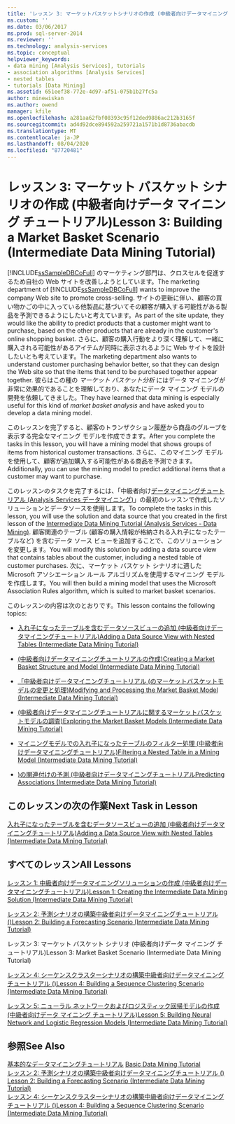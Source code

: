 ```yaml
---
title: 'レッスン 3: マーケットバスケットシナリオの作成 (中級者向けデータマイニングチュートリアル) |Microsoft Docs'
ms.custom: ''
ms.date: 03/06/2017
ms.prod: sql-server-2014
ms.reviewer: ''
ms.technology: analysis-services
ms.topic: conceptual
helpviewer_keywords:
- data mining [Analysis Services], tutorials
- association algorithms [Analysis Services]
- nested tables
- tutorials [Data Mining]
ms.assetid: 651eef38-772e-4d97-af51-075b1b27fc5a
author: minewiskan
ms.author: owend
manager: kfile
ms.openlocfilehash: a281aa62fbf08393c95f12ded9886ac212b3165f
ms.sourcegitcommit: ad4d92dce894592a259721a1571b1d8736abacdb
ms.translationtype: MT
ms.contentlocale: ja-JP
ms.lasthandoff: 08/04/2020
ms.locfileid: "87720481"
---
```

# <a name="lesson-3-building-a-market-basket-scenario-intermediate-data-mining-tutorial"></a><span data-ttu-id="d8b6e-102">レッスン 3: マーケット バスケット シナリオの作成 (中級者向けデータ マイニング チュートリアル)</span><span class="sxs-lookup"><span data-stu-id="d8b6e-102">Lesson 3: Building a Market Basket Scenario (Intermediate Data Mining Tutorial)</span></span>
  <span data-ttu-id="d8b6e-103">[!INCLUDE[ssSampleDBCoFull](../includes/sssampledbcofull-md.md)] のマーケティング部門は、クロスセルを促進するため自社の Web サイトを改善しようとしています。</span><span class="sxs-lookup"><span data-stu-id="d8b6e-103">The marketing department of [!INCLUDE[ssSampleDBCoFull](../includes/sssampledbcofull-md.md)] wants to improve the company Web site to promote cross-selling.</span></span> <span data-ttu-id="d8b6e-104">サイトの更新に伴い、顧客の買い物かごの中に入っている他製品に基づいてその顧客が購入する可能性がある製品を予測できるようにしたいと考えています。</span><span class="sxs-lookup"><span data-stu-id="d8b6e-104">As part of the site update, they would like the ability to predict products that a customer might want to purchase, based on the other products that are already in the customer's online shopping basket.</span></span> <span data-ttu-id="d8b6e-105">さらに、顧客の購入行動をより深く理解して、一緒に購入される可能性があるアイテムが同時に表示されるように Web サイトを設計したいとも考えています。</span><span class="sxs-lookup"><span data-stu-id="d8b6e-105">The marketing department also wants to understand customer purchasing behavior better, so that they can design the Web site so that the items that tend to be purchased together appear together.</span></span> <span data-ttu-id="d8b6e-106">彼らはこの種の *マーケット バスケット分析* にはデータ マイニングが非常に効果的であることを理解しており、あなたにデータ マイニング モデルの開発を依頼してきました。</span><span class="sxs-lookup"><span data-stu-id="d8b6e-106">They have learned that data mining is especially useful for this kind of *market basket analysis* and have asked you to develop a data mining model.</span></span>  
  
 <span data-ttu-id="d8b6e-107">このレッスンを完了すると、顧客のトランザクション履歴から商品のグループを表示する完全なマイニング モデルを作成できます。</span><span class="sxs-lookup"><span data-stu-id="d8b6e-107">After you complete the tasks in this lesson, you will have a mining model that shows groups of items from historical customer transactions.</span></span> <span data-ttu-id="d8b6e-108">さらに、このマイニング モデルを使用して、顧客が追加購入する可能性がある商品を予測できます。</span><span class="sxs-lookup"><span data-stu-id="d8b6e-108">Additionally, you can use the mining model to predict additional items that a customer may want to purchase.</span></span>  
  
 <span data-ttu-id="d8b6e-109">このレッスンのタスクを完了するには、「中級者向け[データマイニングチュートリアル &#40;Analysis Services データマイニング&#41;](../../2014/tutorials/intermediate-data-mining-tutorial-analysis-services-data-mining.md)」の最初のレッスンで作成したソリューションとデータソースを使用します。</span><span class="sxs-lookup"><span data-stu-id="d8b6e-109">To complete the tasks in this lesson, you will use the solution and data source that you created in the first lesson of the [Intermediate Data Mining Tutorial &#40;Analysis Services - Data Mining&#41;](../../2014/tutorials/intermediate-data-mining-tutorial-analysis-services-data-mining.md).</span></span> <span data-ttu-id="d8b6e-110">顧客関連のテーブル (顧客の購入情報が格納される入れ子になったテーブルなど) を含むデータ ソース ビューを追加することで、このソリューションを変更します。</span><span class="sxs-lookup"><span data-stu-id="d8b6e-110">You will modify this solution by adding a data source view that contains tables about the customer, including a nested table of customer purchases.</span></span>  <span data-ttu-id="d8b6e-111">次に、マーケット バスケット シナリオに適した Microsoft アソシエーション ルール アルゴリズムを使用するマイニング モデルを作成します。</span><span class="sxs-lookup"><span data-stu-id="d8b6e-111">You will then build a mining model that uses the Microsoft Association Rules algorithm, which is suited to market basket scenarios.</span></span>  
  
 <span data-ttu-id="d8b6e-112">このレッスンの内容は次のとおりです。</span><span class="sxs-lookup"><span data-stu-id="d8b6e-112">This lesson contains the following topics:</span></span>  
  
-   [<span data-ttu-id="d8b6e-113">入れ子になったテーブルを含むデータソースビューの追加 &#40;中級者向けデータマイニングチュートリアル&#41;</span><span class="sxs-lookup"><span data-stu-id="d8b6e-113">Adding a Data Source View with Nested Tables &#40;Intermediate Data Mining Tutorial&#41;</span></span>](../../2014/tutorials/adding-a-data-source-view-with-nested-tables-intermediate-data-mining-tutorial.md)  
  
-   [<span data-ttu-id="d8b6e-114">&#40;中級者向けデータマイニングチュートリアルの作成&#41;</span><span class="sxs-lookup"><span data-stu-id="d8b6e-114">Creating a Market Basket Structure and Model &#40;Intermediate Data Mining Tutorial&#41;</span></span>](../../2014/tutorials/creating-a-market-basket-structure-and-model-intermediate-data-mining-tutorial.md)  
  
-   [<span data-ttu-id="d8b6e-115">「中級者向けデータマイニングチュートリアル &#40;のマーケットバスケットモデルの変更と処理&#41;</span><span class="sxs-lookup"><span data-stu-id="d8b6e-115">Modifying and Processing the Market Basket Model &#40;Intermediate Data Mining Tutorial&#41;</span></span>](../../2014/tutorials/modify-process-market-basket-model-intermediate-data-mining-tutorial.md)  
  
-   [<span data-ttu-id="d8b6e-116">&#40;中級者向けデータマイニングチュートリアルに関するマーケットバスケットモデルの調査&#41;</span><span class="sxs-lookup"><span data-stu-id="d8b6e-116">Exploring the Market Basket Models &#40;Intermediate Data Mining Tutorial&#41;</span></span>](../../2014/tutorials/exploring-the-market-basket-models-intermediate-data-mining-tutorial.md)  
  
-   [<span data-ttu-id="d8b6e-117">マイニングモデルでの入れ子になったテーブルのフィルター処理 &#40;中級者向けデータマイニングチュートリアル&#41;</span><span class="sxs-lookup"><span data-stu-id="d8b6e-117">Filtering a Nested Table in a Mining Model &#40;Intermediate Data Mining Tutorial&#41;</span></span>](../../2014/tutorials/filtering-a-nested-table-in-a-mining-model-intermediate-data-mining-tutorial.md)  
  
-   [<span data-ttu-id="d8b6e-118">&#41;の関連付けの予測 &#40;中級者向けデータマイニングチュートリアル</span><span class="sxs-lookup"><span data-stu-id="d8b6e-118">Predicting Associations &#40;Intermediate Data Mining Tutorial&#41;</span></span>](../../2014/tutorials/predicting-associations-intermediate-data-mining-tutorial.md)  
  
## <a name="next-task-in-lesson"></a><span data-ttu-id="d8b6e-119">このレッスンの次の作業</span><span class="sxs-lookup"><span data-stu-id="d8b6e-119">Next Task in Lesson</span></span>  
 [<span data-ttu-id="d8b6e-120">入れ子になったテーブルを含むデータソースビューの追加 &#40;中級者向けデータマイニングチュートリアル&#41;</span><span class="sxs-lookup"><span data-stu-id="d8b6e-120">Adding a Data Source View with Nested Tables &#40;Intermediate Data Mining Tutorial&#41;</span></span>](../../2014/tutorials/adding-a-data-source-view-with-nested-tables-intermediate-data-mining-tutorial.md)  
  
## <a name="all-lessons"></a><span data-ttu-id="d8b6e-121">すべてのレッスン</span><span class="sxs-lookup"><span data-stu-id="d8b6e-121">All Lessons</span></span>  
 [<span data-ttu-id="d8b6e-122">レッスン 1: 中級者向けデータマイニングソリューションの作成 &#40;中級者向けデータマイニングチュートリアル&#41;</span><span class="sxs-lookup"><span data-stu-id="d8b6e-122">Lesson 1: Creating the Intermediate Data Mining Solution &#40;Intermediate Data Mining Tutorial&#41;</span></span>](../../2014/tutorials/lesson-1-create-solution-intermediate-data-mining-tutorial.md)  
  
 [<span data-ttu-id="d8b6e-123">レッスン 2: 予測シナリオの構築中級者向けデータマイニングチュートリアル &#40;&#41;</span><span class="sxs-lookup"><span data-stu-id="d8b6e-123">Lesson 2: Building a Forecasting Scenario &#40;Intermediate Data Mining Tutorial&#41;</span></span>](../../2014/tutorials/lesson-2-building-a-forecasting-scenario-intermediate-data-mining-tutorial.md)  
  
 <span data-ttu-id="d8b6e-124">レッスン 3: マーケット バスケット シナリオ (中級者向けデータ マイニング チュートリアル)</span><span class="sxs-lookup"><span data-stu-id="d8b6e-124">Lesson 3: Market Basket Scenario (Intermediate Data Mining Tutorial)</span></span>  
  
 [<span data-ttu-id="d8b6e-125">レッスン 4: シーケンスクラスターシナリオの構築中級者向けデータマイニングチュートリアル &#40;&#41;</span><span class="sxs-lookup"><span data-stu-id="d8b6e-125">Lesson 4: Building a Sequence Clustering Scenario &#40;Intermediate Data Mining Tutorial&#41;</span></span>](../../2014/tutorials/lesson-4-build-sequence-clustering-scenario-intermediate-data-mining.md)  
  
 [<span data-ttu-id="d8b6e-126">レッスン 5: ニューラル ネットワークおよびロジスティック回帰モデルの作成 &#40;中級者向けデータ マイニング チュートリアル&#41;</span><span class="sxs-lookup"><span data-stu-id="d8b6e-126">Lesson 5: Building Neural Network and Logistic Regression Models &#40;Intermediate Data Mining Tutorial&#41;</span></span>](../../2014/tutorials/lesson-5-build-models-intermediate-data-mining-tutorial.md)  
  
## <a name="see-also"></a><span data-ttu-id="d8b6e-127">参照</span><span class="sxs-lookup"><span data-stu-id="d8b6e-127">See Also</span></span>  
 <span data-ttu-id="d8b6e-128">[基本的なデータマイニングチュートリアル](../../2014/tutorials/basic-data-mining-tutorial.md) </span><span class="sxs-lookup"><span data-stu-id="d8b6e-128">[Basic Data Mining Tutorial](../../2014/tutorials/basic-data-mining-tutorial.md) </span></span>  
 <span data-ttu-id="d8b6e-129">[レッスン 2: 予測シナリオの構築中級者向けデータマイニングチュートリアル &#40;&#41;](../../2014/tutorials/lesson-2-building-a-forecasting-scenario-intermediate-data-mining-tutorial.md) </span><span class="sxs-lookup"><span data-stu-id="d8b6e-129">[Lesson 2: Building a Forecasting Scenario &#40;Intermediate Data Mining Tutorial&#41;](../../2014/tutorials/lesson-2-building-a-forecasting-scenario-intermediate-data-mining-tutorial.md) </span></span>  
 [<span data-ttu-id="d8b6e-130">レッスン 4: シーケンスクラスターシナリオの構築中級者向けデータマイニングチュートリアル &#40;&#41;</span><span class="sxs-lookup"><span data-stu-id="d8b6e-130">Lesson 4: Building a Sequence Clustering Scenario &#40;Intermediate Data Mining Tutorial&#41;</span></span>](../../2014/tutorials/lesson-4-build-sequence-clustering-scenario-intermediate-data-mining.md)  
  
  
